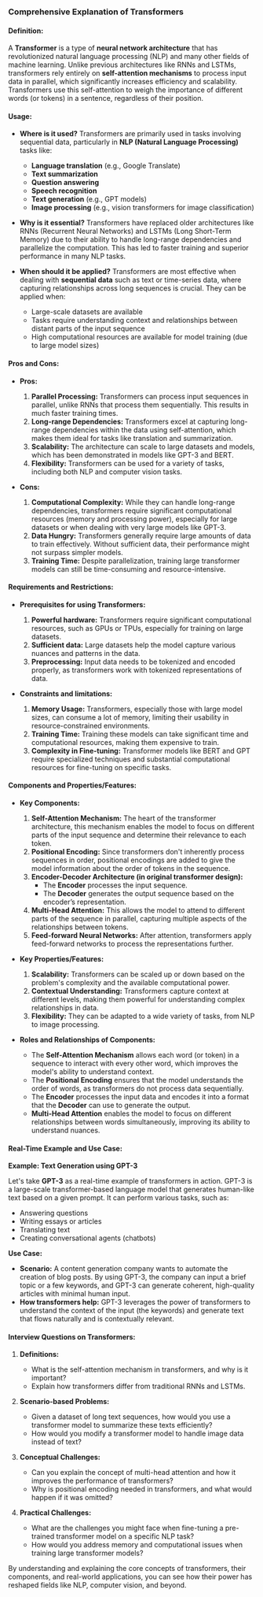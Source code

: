 ### **Comprehensive Explanation of Transformers**

#### **Definition:**

A **Transformer** is a type of **neural network architecture** that has revolutionized natural language processing (NLP) and many other fields of machine learning. Unlike previous architectures like RNNs and LSTMs, transformers rely entirely on **self-attention mechanisms** to process input data in parallel, which significantly increases efficiency and scalability. Transformers use this self-attention to weigh the importance of different words (or tokens) in a sentence, regardless of their position.

#### **Usage:**

- **Where is it used?**
  Transformers are primarily used in tasks involving sequential data, particularly in **NLP (Natural Language Processing)** tasks like:

  - **Language translation** (e.g., Google Translate)
  - **Text summarization**
  - **Question answering**
  - **Speech recognition**
  - **Text generation** (e.g., GPT models)
  - **Image processing** (e.g., vision transformers for image classification)

- **Why is it essential?**
  Transformers have replaced older architectures like RNNs (Recurrent Neural Networks) and LSTMs (Long Short-Term Memory) due to their ability to handle long-range dependencies and parallelize the computation. This has led to faster training and superior performance in many NLP tasks.

- **When should it be applied?**
  Transformers are most effective when dealing with **sequential data** such as text or time-series data, where capturing relationships across long sequences is crucial. They can be applied when:
  - Large-scale datasets are available
  - Tasks require understanding context and relationships between distant parts of the input sequence
  - High computational resources are available for model training (due to large model sizes)

#### **Pros and Cons:**

- **Pros:**

  1. **Parallel Processing:** Transformers can process input sequences in parallel, unlike RNNs that process them sequentially. This results in much faster training times.
  2. **Long-range Dependencies:** Transformers excel at capturing long-range dependencies within the data using self-attention, which makes them ideal for tasks like translation and summarization.
  3. **Scalability:** The architecture can scale to large datasets and models, which has been demonstrated in models like GPT-3 and BERT.
  4. **Flexibility:** Transformers can be used for a variety of tasks, including both NLP and computer vision tasks.

- **Cons:**
  1. **Computational Complexity:** While they can handle long-range dependencies, transformers require significant computational resources (memory and processing power), especially for large datasets or when dealing with very large models like GPT-3.
  2. **Data Hungry:** Transformers generally require large amounts of data to train effectively. Without sufficient data, their performance might not surpass simpler models.
  3. **Training Time:** Despite parallelization, training large transformer models can still be time-consuming and resource-intensive.

#### **Requirements and Restrictions:**

- **Prerequisites for using Transformers:**

  1. **Powerful hardware:** Transformers require significant computational resources, such as GPUs or TPUs, especially for training on large datasets.
  2. **Sufficient data:** Large datasets help the model capture various nuances and patterns in the data.
  3. **Preprocessing:** Input data needs to be tokenized and encoded properly, as transformers work with tokenized representations of data.

- **Constraints and limitations:**
  1. **Memory Usage:** Transformers, especially those with large model sizes, can consume a lot of memory, limiting their usability in resource-constrained environments.
  2. **Training Time:** Training these models can take significant time and computational resources, making them expensive to train.
  3. **Complexity in Fine-tuning:** Transformer models like BERT and GPT require specialized techniques and substantial computational resources for fine-tuning on specific tasks.

#### **Components and Properties/Features:**

- **Key Components:**

  1. **Self-Attention Mechanism:** The heart of the transformer architecture, this mechanism enables the model to focus on different parts of the input sequence and determine their relevance to each token.
  2. **Positional Encoding:** Since transformers don't inherently process sequences in order, positional encodings are added to give the model information about the order of tokens in the sequence.
  3. **Encoder-Decoder Architecture (in original transformer design):**
     - The **Encoder** processes the input sequence.
     - The **Decoder** generates the output sequence based on the encoder’s representation.
  4. **Multi-Head Attention:** This allows the model to attend to different parts of the sequence in parallel, capturing multiple aspects of the relationships between tokens.
  5. **Feed-forward Neural Networks:** After attention, transformers apply feed-forward networks to process the representations further.

- **Key Properties/Features:**

  1. **Scalability:** Transformers can be scaled up or down based on the problem's complexity and the available computational power.
  2. **Contextual Understanding:** Transformers capture context at different levels, making them powerful for understanding complex relationships in data.
  3. **Flexibility:** They can be adapted to a wide variety of tasks, from NLP to image processing.

- **Roles and Relationships of Components:**
  - The **Self-Attention Mechanism** allows each word (or token) in a sequence to interact with every other word, which improves the model's ability to understand context.
  - The **Positional Encoding** ensures that the model understands the order of words, as transformers do not process data sequentially.
  - The **Encoder** processes the input data and encodes it into a format that the **Decoder** can use to generate the output.
  - **Multi-Head Attention** enables the model to focus on different relationships between words simultaneously, improving its ability to understand nuances.

#### **Real-Time Example and Use Case:**

**Example: Text Generation using GPT-3**

Let's take **GPT-3** as a real-time example of transformers in action. GPT-3 is a large-scale transformer-based language model that generates human-like text based on a given prompt. It can perform various tasks, such as:

- Answering questions
- Writing essays or articles
- Translating text
- Creating conversational agents (chatbots)

**Use Case:**

- **Scenario:** A content generation company wants to automate the creation of blog posts. By using GPT-3, the company can input a brief topic or a few keywords, and GPT-3 can generate coherent, high-quality articles with minimal human input.
- **How transformers help:** GPT-3 leverages the power of transformers to understand the context of the input (the keywords) and generate text that flows naturally and is contextually relevant.

#### **Interview Questions on Transformers:**

1. **Definitions:**

   - What is the self-attention mechanism in transformers, and why is it important?
   - Explain how transformers differ from traditional RNNs and LSTMs.

2. **Scenario-based Problems:**

   - Given a dataset of long text sequences, how would you use a transformer model to summarize these texts efficiently?
   - How would you modify a transformer model to handle image data instead of text?

3. **Conceptual Challenges:**

   - Can you explain the concept of multi-head attention and how it improves the performance of transformers?
   - Why is positional encoding needed in transformers, and what would happen if it was omitted?

4. **Practical Challenges:**
   - What are the challenges you might face when fine-tuning a pre-trained transformer model on a specific NLP task?
   - How would you address memory and computational issues when training large transformer models?

By understanding and explaining the core concepts of transformers, their components, and real-world applications, you can see how their power has reshaped fields like NLP, computer vision, and beyond.
